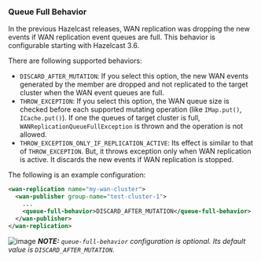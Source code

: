
### Queue Full Behavior

In the previous Hazelcast releases, WAN replication was dropping the new events if WAN replication event queues are full.
This behavior is configurable starting with Hazelcast 3.6. 

There are following supported behaviors:
 
- `DISCARD_AFTER_MUTATION`: If you select this option, the new WAN events generated by the member are dropped and not replicated to the target cluster
when the WAN event queues are full.   
- `THROW_EXCEPTION`: If you select this option, the WAN queue size is checked before each supported mutating operation (like `IMap.put()`, `ICache.put()`).
If one the queues of target cluster is full, `WANReplicationQueueFullException` is thrown and the operation is not allowed.
- `THROW_EXCEPTION_ONLY_IF_REPLICATION_ACTIVE`: Its effect is similar to that of `THROW_EXCEPTION`. But, it  throws exception only when WAN replication is active. It discards the new events if WAN replication is stopped.



The following is an example configuration:

```xml
<wan-replication name="my-wan-cluster">
  <wan-publisher group-name="test-cluster-1">
    ...
    <queue-full-behavior>DISCARD_AFTER_MUTATION</queue-full-behavior>
  </wan-publisher>
</wan-replication>
```

![image](images/NoteSmall.jpg) ***NOTE:*** *`queue-full-behavior` configuration is optional. Its default value is `DISCARD_AFTER_MUTATION`*.



